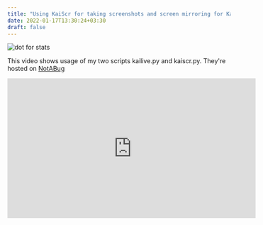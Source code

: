 ```yaml
---
title: "Using KaiScr for taking screenshots and screen mirroring for KaiOS/FFOS"
date: 2022-01-17T13:30:24+03:30
draft: false 
---
```


![dot for stats](https://farooqkz.de1.hashbang.sh/dot.png)

This video shows usage of my two scripts kailive.py and kaiscr.py. They're hosted on [NotABug](https://notabug.org/farooqkz/kaiscr)

<iframe title="KaiScr: screenshots and screen mirror for KaiOS - video by Farooq for THE CONTEST - EPISODE1" src="https://peertube.linuxrocks.online/videos/embed/02df8d70-20bd-49d6-bef1-77b31979fe07" allowfullscreen="" sandbox="allow-same-origin allow-scripts allow-popups" width="560" height="315" frameborder="0"></iframe>
